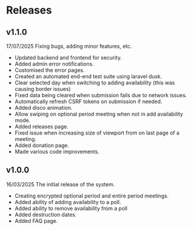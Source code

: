 # Releases

## v1.1.0
17/07/2025 Fixing bugs, adding minor features, etc.
- Updated backend and frontend for security.
- Added admin error notifications.
- Customised the error pages.
- Created an automated end-end test suite using laravel dusk.
- Clear selected day when switching to adding availability (this was causing border issues)
- Fixed data being cleared when submission fails due to network issues.
- Automatically refresh CSRF tokens on submission if needed.
- Added disco animation.
- Allow swiping on optional period meeting when not in add availability mode.
- Added releases page.
- Fixed issue when increasing size of viewport from on last page of a meeting.
- Added donation page.
- Made various code improvements.

## v1.0.0
16/03/2025 The initial release of the system.
- Creating encrypted optional period and entire period meetings.
- Added ability of adding availability to a poll.
- Added ability to remove availability from a poll
- Added destruction dates.
- Added FAQ page.